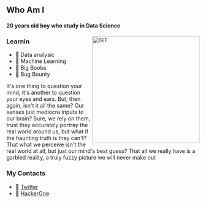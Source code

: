 ## Who Am I

#### 20 years old boy who study in **Data Science**
<img hight="200" width="280" alt="GIF" align="right" src="https://github.com/VVP-dot/vtenpo/blob/main/ken.gif">


### Learnin
- 🔰 Data analysic
- 🔰 Machine Learning
- 🔰 Big Boobs
- 🔰 Bug Bounty

It's one thing to question your mind; it's another to question your eyes and ears. 
But, then again, isn't it all the same? Our senses just mediocre inputs to our brain? 
Sure, we rely on them, trust they accurately portray the real world around us, but what 
if the haunting truth is they can't? That what we perceive isn't the real world at all, 
but just our mind's best guess? That all we really have is a garbled reality, a truly 
fuzzy picture we will never make out


### My Contacts
- 🔰 [Twitter](https://twitter.com/vtenpou)
- 🔰 [HackerOne](https://hackerone.com/vtenpo)

